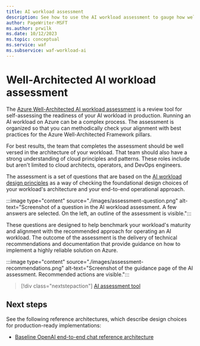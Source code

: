 ```yaml
---
title: AI workload assessment
description: See how to use the AI workload assessment to gauge how well your workload aligns with best practices for the Azure Well-Architected Framework pillars.
author: PageWriter-MSFT
ms.author: prwilk
ms.date: 10/12/2023
ms.topic: conceptual
ms.service: waf
ms.subservice: waf-workload-ai
---
```


# Well-Architected AI workload assessment

The [Azure Well-Architected AI workload assessment]() is a review tool for self-assessing the readiness of your AI workload in production. Running an AI workload on Azure can be a complex process. The assessment is organized so that you can methodically check your alignment with best practices for the Azure Well-Architected Framework pillars.

For best results, the team that completes the assessment should be well versed in the architecture of your workload. That team should also have a strong understanding of cloud principles and patterns. These roles include but aren't limited to cloud architects, operators, and DevOps engineers.

The assessment is a set of questions that are based on the [AI workload design principles](./design-principles.md) as a way of checking the foundational design choices of your workload's architecture and your end-to-end operational approach.

:::image type="content" source="./images/assessment-question.png" alt-text="Screenshot of a question in the AI workload assessment. A few answers are selected. On the left, an outline of the assessment is visible.":::

These questions are designed to help benchmark your workload's maturity and alignment with the recommended approach for operating an AI workload. The outcome of the assessment is the delivery of technical recommendations and documentation that provide guidance on how to implement a highly reliable solution on Azure.

:::image type="content" source="./images/assessment-recommendations.png" alt-text="Screenshot of the guidance page of the AI assessment. Recommended actions are visible.":::

> [!div class="nextstepaction"]
> [AI assessment tool](/assessments/1ef67c4e-b8d1-4193-b850-d192089ae33d)

## Next steps

See the following reference architectures, which describe design choices for production-ready implementations:

- [Baseline OpenAI end-to-end chat reference architecture](/azure/architecture/ai-ml/architecture/baseline-openai-e2e-chat)